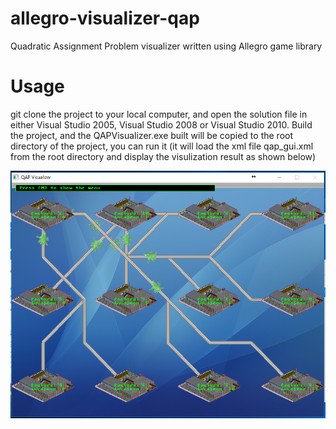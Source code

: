 # allegro-visualizer-qap

Quadratic Assignment Problem visualizer written using Allegro game library


# Usage 

git clone the project to your local computer, and open the solution file in either Visual Studio 2005, Visual Studio 2008 or Visual Studio 2010. Build the project, and the QAPVisualizer.exe built will be copied to the root directory of the project, you can run it (it will load the xml file qap_gui.xml from the root directory and display the visulization result as shown below)

![screenshot](images/screenshot.png)

